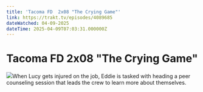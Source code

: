 ```yaml
---
title: 'Tacoma FD  2x08 "The Crying Game"' 
link: https://trakt.tv/episodes/4089685
dateWatched: 04-09-2025
dateTime: 2025-04-09T07:03:31.000000Z
---
```

# Tacoma FD  2x08 "The Crying Game"

![](https://walter-r2.trakt.tv/images/episodes/004/089/685/screenshots/thumb/f13c764dbc.jpg)When Lucy gets injured on the job, Eddie is tasked with heading a peer counseling session that leads the crew to learn more about themselves.